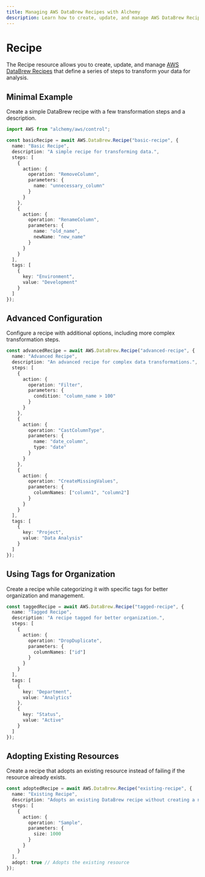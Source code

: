 ```yaml
---
title: Managing AWS DataBrew Recipes with Alchemy
description: Learn how to create, update, and manage AWS DataBrew Recipes using Alchemy Cloud Control.
---
```


# Recipe

The Recipe resource allows you to create, update, and manage [AWS DataBrew Recipes](https://docs.aws.amazon.com/databrew/latest/userguide/) that define a series of steps to transform your data for analysis.

## Minimal Example

Create a simple DataBrew recipe with a few transformation steps and a description.

```ts
import AWS from "alchemy/aws/control";

const basicRecipe = await AWS.DataBrew.Recipe("basic-recipe", {
  name: "Basic Recipe",
  description: "A simple recipe for transforming data.",
  steps: [
    {
      action: {
        operation: "RemoveColumn",
        parameters: {
          name: "unnecessary_column"
        }
      }
    },
    {
      action: {
        operation: "RenameColumn",
        parameters: {
          name: "old_name",
          newName: "new_name"
        }
      }
    }
  ],
  tags: [
    {
      key: "Environment",
      value: "Development"
    }
  ]
});
```

## Advanced Configuration

Configure a recipe with additional options, including more complex transformation steps.

```ts
const advancedRecipe = await AWS.DataBrew.Recipe("advanced-recipe", {
  name: "Advanced Recipe",
  description: "An advanced recipe for complex data transformations.",
  steps: [
    {
      action: {
        operation: "Filter",
        parameters: {
          condition: "column_name > 100"
        }
      }
    },
    {
      action: {
        operation: "CastColumnType",
        parameters: {
          name: "date_column",
          type: "date"
        }
      }
    },
    {
      action: {
        operation: "CreateMissingValues",
        parameters: {
          columnNames: ["column1", "column2"]
        }
      }
    }
  ],
  tags: [
    {
      key: "Project",
      value: "Data Analysis"
    }
  ]
});
```

## Using Tags for Organization

Create a recipe while categorizing it with specific tags for better organization and management.

```ts
const taggedRecipe = await AWS.DataBrew.Recipe("tagged-recipe", {
  name: "Tagged Recipe",
  description: "A recipe tagged for better organization.",
  steps: [
    {
      action: {
        operation: "DropDuplicate",
        parameters: {
          columnNames: ["id"]
        }
      }
    }
  ],
  tags: [
    {
      key: "Department",
      value: "Analytics"
    },
    {
      key: "Status",
      value: "Active"
    }
  ]
});
```

## Adopting Existing Resources

Create a recipe that adopts an existing resource instead of failing if the resource already exists.

```ts
const adoptedRecipe = await AWS.DataBrew.Recipe("existing-recipe", {
  name: "Existing Recipe",
  description: "Adopts an existing DataBrew recipe without creating a new one.",
  steps: [
    {
      action: {
        operation: "Sample",
        parameters: {
          size: 1000
        }
      }
    }
  ],
  adopt: true // Adopts the existing resource
});
```